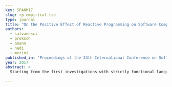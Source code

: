 ```yaml
---
key: SPANM17
slug: rp-empirical-tse
type: journal
title: "On the Positive Effect of Reactive Programming on Software Comprehension: An Empirical Study"
authors:
  - salvanesci
  - proksch
  - amann
  - nadi
  - mezini
published_in: "Proceedings of the 24th International Conference on Software Analysis, Evolution, and Reengineering"
year: 2017
abstract: >
  Starting from the first investigations with strictly functional languages, reactive programming has been proposed as the programming paradigm for reactive applications. Over the years, researchers have enriched reactive languages with more powerful abstractions, embedded these abstractions into mainstream languages - including object-oriented languages - and applied reactive programming to several domains, like GUIs, animations, Web applications, robotics, and sensor networks. However, an important assumption behind this line of research is that, beside other claimed advantages, reactive programming makes a wide class of otherwise cumbersome applications more comprehensible. This claim has never been evaluated. In this paper, we present the first empirical study that evaluates the effect of reactive programming on comprehension. The study involves 127 subjects and compares reactive programming to the traditional object-oriented style with the Observer design pattern. Our findings show that program comprehension is significantly enhanced by the reactive-programming paradigm - a result that suggests to further develop research in this field.

---
```

